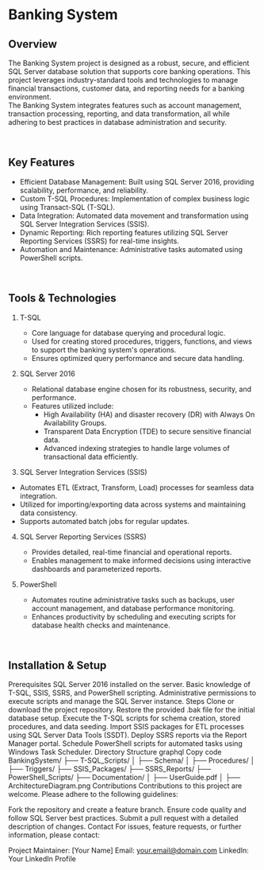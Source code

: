 # Banking System

## Overview
The Banking System project is designed as a robust, secure, and efficient SQL Server database solution that supports core banking operations. This project leverages industry-standard tools and technologies to manage financial transactions, customer data, and reporting needs for a banking environment.
<br>
The Banking System integrates features such as account management, transaction processing, reporting, and data transformation, all while adhering to best practices in database administration and security.

<br>

## Key Features
- Efficient Database Management: Built using SQL Server 2016, providing scalability, performance, and reliability.
- Custom T-SQL Procedures: Implementation of complex business logic using Transact-SQL (T-SQL).
- Data Integration: Automated data movement and transformation using SQL Server Integration Services (SSIS).
- Dynamic Reporting: Rich reporting features utilizing SQL Server Reporting Services (SSRS) for real-time insights.
- Automation and Maintenance: Administrative tasks automated using PowerShell scripts.

<br>

## Tools & Technologies
1. T-SQL
    - Core language for database querying and procedural logic.
    - Used for creating stored procedures, triggers, functions, and views to support the banking system's operations.
    - Ensures optimized query performance and secure data handling.

2. SQL Server 2016
    - Relational database engine chosen for its robustness, security, and performance.
    - Features utilized include:
        - High Availability (HA) and disaster recovery (DR) with Always On Availability Groups.
        - Transparent Data Encryption (TDE) to secure sensitive financial data.
        - Advanced indexing strategies to handle large volumes of transactional data efficiently.

3. SQL Server Integration Services (SSIS)
- Automates ETL (Extract, Transform, Load) processes for seamless data integration.
- Utilized for importing/exporting data across systems and maintaining data consistency.
- Supports automated batch jobs for regular updates.
  
4. SQL Server Reporting Services (SSRS)
    - Provides detailed, real-time financial and operational reports.
    - Enables management to make informed decisions using interactive dashboards and parameterized reports.

5. PowerShell
    - Automates routine administrative tasks such as backups, user account management, and database performance monitoring.
    - Enhances productivity by scheduling and executing scripts for database health checks and maintenance.

<br>

## Installation & Setup
Prerequisites
SQL Server 2016 installed on the server.
Basic knowledge of T-SQL, SSIS, SSRS, and PowerShell scripting.
Administrative permissions to execute scripts and manage the SQL Server instance.
Steps
Clone or download the project repository.
Restore the provided .bak file for the initial database setup.
Execute the T-SQL scripts for schema creation, stored procedures, and data seeding.
Import SSIS packages for ETL processes using SQL Server Data Tools (SSDT).
Deploy SSRS reports via the Report Manager portal.
Schedule PowerShell scripts for automated tasks using Windows Task Scheduler.
Directory Structure
graphql
Copy code
BankingSystem/
├── T-SQL_Scripts/
│   ├── Schema/
│   ├── Procedures/
│   ├── Triggers/
├── SSIS_Packages/
├── SSRS_Reports/
├── PowerShell_Scripts/
├── Documentation/
│   ├── UserGuide.pdf
│   ├── ArchitectureDiagram.png
Contributions
Contributions to this project are welcome. Please adhere to the following guidelines:

Fork the repository and create a feature branch.
Ensure code quality and follow SQL Server best practices.
Submit a pull request with a detailed description of changes.
Contact
For issues, feature requests, or further information, please contact:

Project Maintainer: [Your Name]
Email: your.email@domain.com
LinkedIn: Your LinkedIn Profile
